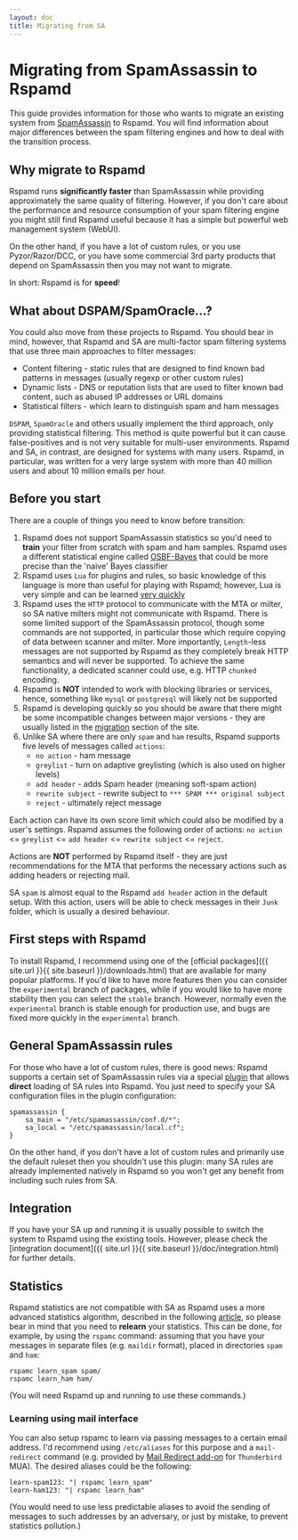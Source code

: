 ```yaml
---
layout: doc
title: Migrating from SA
---
```

# Migrating from SpamAssassin to Rspamd

This guide provides information for those who wants to migrate an existing system from [SpamAssassin](https://spamassassin.apache.org) to Rspamd. You will find information about major differences between the spam filtering engines and how to deal with the transition process.

## Why migrate to Rspamd

Rspamd runs **significantly faster** than SpamAssassin while providing approximately the same quality of filtering. However, if you don't care about the performance and resource consumption of your spam filtering engine you might still find Rspamd useful because it has a simple but powerful web management system (WebUI).

On the other hand, if you have a lot of custom rules, or you use Pyzor/Razor/DCC, or you have some commercial 3rd party products that depend on SpamAssassin then you may not want to migrate.

In short: Rspamd is for **speed**!

## What about DSPAM/SpamOracle…?

You could also move from these projects to Rspamd. You should bear in mind, however, that Rspamd and SA are multi-factor spam filtering systems that use three main approaches to filter messages:

* Content filtering - static rules that are designed to find known bad patterns in messages (usually regexp or other custom rules)
* Dynamic lists - DNS or reputation lists that are used to filter known bad content, such as abused IP addresses or URL domains
* Statistical filters - which learn to distinguish spam and ham messages

`DSPAM`, `SpamOracle` and others usually implement the third approach, only providing statistical filtering. This method is quite powerful but it can cause false-positives and is not very suitable for multi-user environments. Rspamd and SA, in contrast, are designed for systems with many users. Rspamd, in particular, was written for a very large system with more than 40 million users and about 10 million emails per hour.

## Before you start

There are a couple of things you need to know before transition:

1. Rspamd does not support SpamAssassin statistics so you'd need to **train** your filter from scratch with spam and ham samples. Rspamd uses a different statistical engine called [OSBF-Bayes](https://trec.nist.gov/pubs/trec15/papers/fidelis-assis.spam.final.pdf) that could be more precise than the 'naive' Bayes classifier
2. Rspamd uses `Lua` for plugins and rules, so basic knowledge of this language is more than useful for playing with Rspamd; however, Lua is very simple and can be learned [very quickly](http://lua-users.org/wiki/LuaTutorial)
3. Rspamd uses the `HTTP` protocol to communicate with the MTA or milter, so SA native milters might not communicate with Rspamd. There is some limited support of the SpamAssassin protocol, though some commands are not supported, in particular those which require copying of data between scanner and milter. More importantly, `Length`-less messages are not supported by Rspamd as they completely break HTTP semantics and will never be supported. To achieve the same functionality, a dedicated scanner could use, e.g. HTTP `chunked` encoding.
4. Rspamd is **NOT** intended to work with blocking libraries or services, hence, something like `mysql` or `postgresql` will likely not be supported
5. Rspamd is developing quickly so you should be aware that there might be some incompatible changes between major versions - they are usually listed in the [migration](../migration.html) section of the site.
6. Unlike SA where there are only `spam` and `ham` results, Rspamd supports five levels of messages called `actions`:
	+ `no action` - ham message
	+ `greylist` - turn on adaptive greylisting (which is also used on higher levels)
	+ `add header` - adds Spam header (meaning soft-spam action)
	+ `rewrite subject` - rewrite subject to `*** SPAM *** original subject`
	+ `reject` - ultimately reject message

Each action can have its own score limit which could also be modified by a user's settings. Rspamd assumes the following order of actions: `no action` <= `greylist` <= `add header` <= `rewrite subject` <= `reject`.

Actions are **NOT** performed by Rspamd itself - they are just recommendations for the MTA that performs the necessary actions such as adding headers or rejecting mail.

SA `spam` is almost equal to the Rspamd `add header` action in the default setup. With this action, users will be able to check messages in their `Junk` folder, which is usually a desired behaviour.

## First steps with Rspamd

To install Rspamd, I recommend using one of the [official packages]({{ site.url }}{{ site.baseurl }}/downloads.html) that are available for many popular platforms. If you'd like to have more features then you can consider the `experimental` branch of packages, while if you would like to have more stability then you can select the `stable` branch. However, normally even the `experimental` branch is stable enough for production use, and bugs are fixed more quickly in the `experimental` branch.

## General SpamAssassin rules

For those who have a lot of custom rules, there is good news: Rspamd supports a certain set of SpamAssassin rules via a special [plugin](../modules/spamassassin.html) that allows **direct** loading of SA rules into Rspamd. You just need to specify your SA configuration files in the plugin configuration:

~~~hcl
spamassassin {
	sa_main = "/etc/spamassassin/conf.d/*";
	sa_local = "/etc/spamassassin/local.cf";
}
~~~

On the other hand, if you don't have a lot of custom rules and primarily use the default ruleset then you shouldn't use this plugin: many SA rules are already implemented natively in Rspamd so you won't get any benefit from including such rules from SA.

## Integration

If you have your SA up and running it is usually possible to switch the system to Rspamd using the existing tools. However, please check the [integration document]({{ site.url }}{{ site.baseurl }}/doc/integration.html) for further details.

## Statistics

Rspamd statistics are not compatible with SA as Rspamd uses a more advanced statistics algorithm, described in the following [article](https://web.archive.org/web/20160331200621/http://osbf-lua.luaforge.net/papers/trec2006_osbf_lua.pdf), so please bear in mind that you need to **relearn** your statistics. This can be done, for example, by using the `rspamc` command: assuming that you have your messages in separate files (e.g. `maildir` format), placed in directories `spam` and `ham`:

	rspamc learn_spam spam/
	rspamc learn_ham ham/

(You will need Rspamd up and running to use these commands.)

### Learning using mail interface

You can also setup rspamc to learn via passing messages to a certain email address. I'd recommend using `/etc/aliases` for this purpose and a `mail-redirect` command (e.g. provided by [Mail Redirect add-on](https://addons.mozilla.org/en-GB/thunderbird/addon/mailredirect/) for `Thunderbird` MUA). The desired aliases could be the following:

	learn-spam123: "| rspamc learn_spam"
	learn-ham123: "| rspamc learn_ham"

(You would need to use less predictable aliases to avoid the sending of messages to such addresses by an adversary, or just by mistake, to prevent statistics pollution.)
